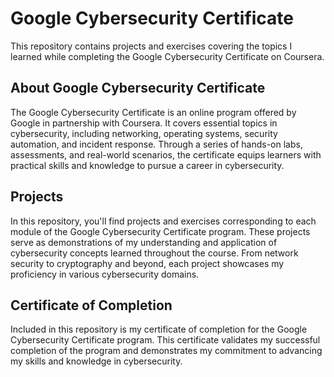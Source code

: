 # Google Cybersecurity Certificate 

This repository contains projects and exercises covering the topics I learned while completing the Google Cybersecurity Certificate on Coursera. 

## About Google Cybersecurity Certificate

The Google Cybersecurity Certificate is an online program offered by Google in partnership with Coursera. It covers essential topics in cybersecurity, including networking, operating systems, security automation, and incident response. Through a series of hands-on labs, assessments, and real-world scenarios, the certificate equips learners with practical skills and knowledge to pursue a career in cybersecurity.

## Projects

In this repository, you'll find projects and exercises corresponding to each module of the Google Cybersecurity Certificate program. These projects serve as demonstrations of my understanding and application of cybersecurity concepts learned throughout the course. From network security to cryptography and beyond, each project showcases my proficiency in various cybersecurity domains.

## Certificate of Completion

Included in this repository is my certificate of completion for the Google Cybersecurity Certificate program. This certificate validates my successful completion of the program and demonstrates my commitment to advancing my skills and knowledge in cybersecurity.
